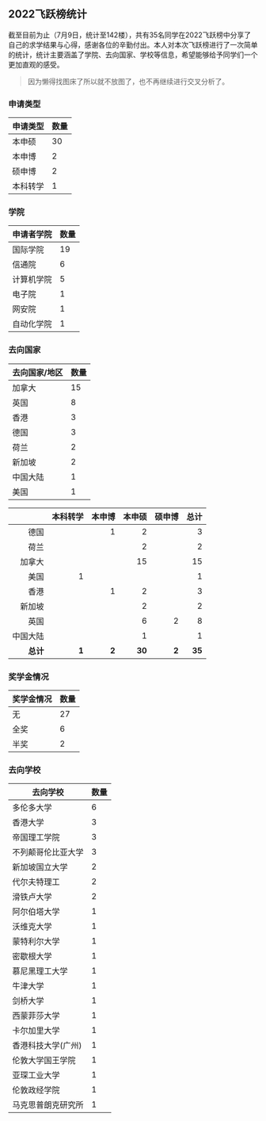 ## 2022飞跃榜统计

截至目前为止（7月9日，统计至142楼），共有35名同学在2022飞跃榜中分享了自己的求学结果与心得，感谢各位的辛勤付出。本人对本次飞跃榜进行了一次简单的统计，统计主要涵盖了学院、去向国家、学校等信息，希望能够给予同学们一个更加直观的感受。

> 因为懒得找图床了所以就不放图了，也不再继续进行交叉分析了。

### 申请类型

|申请类型|数量|
|---|---|
|本申硕|30|
|本申博|2|
|硕申博|2|
|本科转学|1|

### 学院

|申请者学院|数量|
|---|---|
|国际学院|19|
|信通院|6|
|计算机学院|5|
|电子院|1|
|网安院|1|
|自动化学院|1|

### 去向国家

|去向国家/地区|数量|
|---|---|
|加拿大|15|
|英国|8|
|香港|3|
|德国|3|
|荷兰|2|
|新加坡|2|
|中国大陆|1|
|美国|1|

||本科转学|本申博|本申硕|硕申博|总计
|---:|---:|---:|---:|---:|---:|
|德国||1|2||3
|荷兰|||2||2
|加拿大|||15||15
|美国|1||||1
|香港||1|2||3
|新加坡|||2||2
|英国|||6|2|8
|中国大陆|||1||1
|**总计**|**1**|**2**|**30**|**2**|**35**

### 奖学金情况

|奖学金情况|数量|
|---|---|
|无|27|
|全奖|6|
|半奖|2|

### 去向学校

|去向学校|数量|
|---|---|
|多伦多大学|6|
|香港大学|3|
|帝国理工学院|3|
|不列颠哥伦比亚大学|3|
|新加坡国立大学|2|
|代尔夫特理工|2|
|滑铁卢大学|2|
|阿尔伯塔大学|1|
|沃维克大学|1|
|蒙特利尔大学|1|
|密歇根大学|1|
|慕尼黑理工大学|1|
|牛津大学|1|
|剑桥大学|1|
|西蒙菲莎大学|1|
|卡尔加里大学|1|
|香港科技大学(广州)|1|
|伦敦大学国王学院|1|
|亚琛工业大学|1|
|伦敦政经学院|1|
|马克思普朗克研究所|1|
